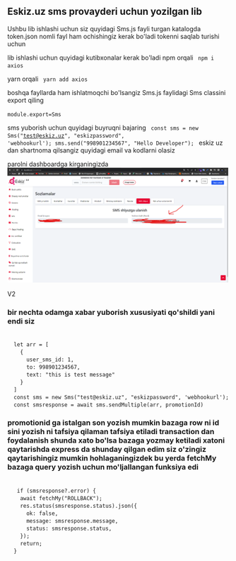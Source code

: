 <h2> Eskiz.uz sms provayderi uchun yozilgan lib </h2>
Ushbu lib ishlashi uchun siz quyidagi Sms.js fayli turgan katalogda token.json nomli fayl ham ochishingiz kerak bo'ladi tokenni saqlab turishi uchun 

lib ishlashi uchun quyidagi kutibxonalar kerak bo'ladi 
npm orqali
<code> 
  npm i axios
</code>

yarn orqali
<code> 
  yarn add axios
</code>

boshqa fayllarda ham ishlatmoqchi bo'lsangiz 
Sms.js faylidagi 
Sms classini export qiling

<code>module.export=Sms</code>

sms yuborish uchun quyidagi buyruqni bajaring 
<code>
  const sms = new Sms("test@eskiz.uz", "eskizpassword", 'webhookurl');
  sms.send("998901234567", "Hello Developer");
</code>
eskiz uz dan shartnoma qilsangiz quyidagi email va kodlarni olasiz 

parolni dashboardga kirganingizda <br>
<img src="https://github.com/idealprojectuz/eskiz-uz-nodejs/blob/main/rasm.png?raw=true" width="500"> 
<br>


V2 
<h3>
bir nechta odamga xabar yuborish xususiyati qo'shildi 
yani endi siz 
  </h3>
<code>
  let arr = [
    {
      user_sms_id: 1,
      to: 998901234567,
      text: "this is test message"
    }
  ]
  const sms = new Sms("test@eskiz.uz", "eskizpassword", 'webhookurl');
  const smsresponse = await sms.sendMultiple(arr, promotionId)
</code>
<div>
<h3>
  promotionid ga istalgan son yozish mumkin bazaga row ni id sini yozish ni tafsiya qilaman tafsiya etiladi transaction dan foydalanish shunda xato bo'lsa bazaga yozmay ketiladi 
    xatoni qaytarishda express da shunday qilgan edim siz o'zingiz qaytarishingiz mumkin hohlaganingizdek bu yerda fetchMy bazaga query yozish uchun mo'ljallangan funksiya edi 
  </h3>
  </div>
  <div>
    <code>
   if (smsresponse?.error) {
    await fetchMy("ROLLBACK");
    res.status(smsresponse.status).json({
      ok: false,
      message: smsresponse.message,
      status: smsresponse.status,
    });
    return;
  }
  </code>
  </div>




  
